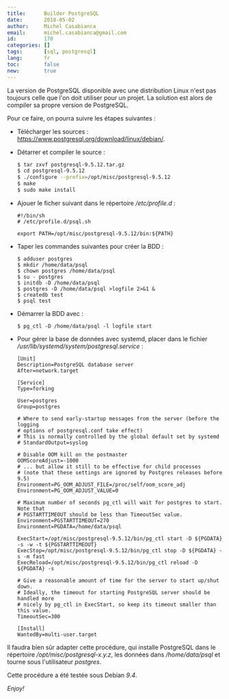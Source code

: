 ```yaml
---
title:      Builder PostgreSQL
date:       2018-05-02
author:     Michel Casabianca
email:      michel.casabianca@gmail.com
id:         170
categories: []
tags:       [sql, postgresql]
lang:       fr
toc:        false
new:        true
---
```


La version de PostgreSQL disponible avec une distribution Linux n'est pas toujours celle que l'on doit utiliser pour un projet. La solution est alors de compiler sa propre version de PostgreSQL.

<!--more-->

Pour ce faire, on pourra suivre les étapes suivantes :

- Télécharger les sources : <https://www.postgresql.org/download/linux/debian/>.
- Détarrer et compiler le source :

    ```bash
    $ tar zxvf postgresql-9.5.12.tar.gz
    $ cd postgresql-9.5.12
    $ ./configure --prefix=/opt/misc/postgresql-9.5.12
    $ make
    $ sudo make install
    ```
- Ajouer le ficher suivant dans le répertoire */etc/profile.d* :

    ```
    #!/bin/sh
    # /etc/profile.d/psql.sh
    
    export PATH=/opt/misc/postgresql-9.5.12/bin:${PATH}
    ```
- Taper les commandes suivantes pour créer la BDD :

    ```
    $ adduser postgres
    $ mkdir /home/data/psql
    $ chown postgres /home/data/psql
    $ su - postgres
    $ initdb -D /home/data/psql
    $ postgres -D /home/data/psql >logfile 2>&1 &
    $ createdb test
    $ psql test
    ```

- Démarrer la BDD avec :

    ```
    $ pg_ctl -D /home/data/psql -l logfile start
    ```
- Pour gérer la base de données avec systemd, placer dans le fichier */usr/lib/systemd/system/postgresql.service* :

    ```
    [Unit]
    Description=PostgreSQL database server
    After=network.target

    [Service]
    Type=forking

    User=postgres
    Group=postgres

    # Where to send early-startup messages from the server (before the logging
    # options of postgresql.conf take effect)
    # This is normally controlled by the global default set by systemd
    # StandardOutput=syslog

    # Disable OOM kill on the postmaster
    OOMScoreAdjust=-1000
    # ... but allow it still to be effective for child processes
    # (note that these settings are ignored by Postgres releases before 9.5)
    Environment=PG_OOM_ADJUST_FILE=/proc/self/oom_score_adj
    Environment=PG_OOM_ADJUST_VALUE=0

    # Maximum number of seconds pg_ctl will wait for postgres to start.  Note that
    # PGSTARTTIMEOUT should be less than TimeoutSec value.
    Environment=PGSTARTTIMEOUT=270
    Environment=PGDATA=/home/data/psql

    ExecStart=/opt/misc/postgresql-9.5.12/bin/pg_ctl start -D ${PGDATA} -s -w -t ${PGSTARTTIMEOUT}
    ExecStop=/opt/misc/postgresql-9.5.12/bin/pg_ctl stop -D ${PGDATA} -s -m fast
    ExecReload=/opt/misc/postgresql-9.5.12/bin/pg_ctl reload -D ${PGDATA} -s

    # Give a reasonable amount of time for the server to start up/shut down.
    # Ideally, the timeout for starting PostgreSQL server should be handled more
    # nicely by pg_ctl in ExecStart, so keep its timeout smaller than this value.
    TimeoutSec=300

    [Install]
    WantedBy=multi-user.target
    ```

Il faudra bien sûr adapter cette procédure, qui installe PostgreSQL dans le répertoire */opt/misc/postgresql-x.y.z*, les données dans */home/data/psql* et tourne sous l'utilisateur *postgres*.

Cette procédure a été testée sous Debian *9.4*.

*Enjoy!*

